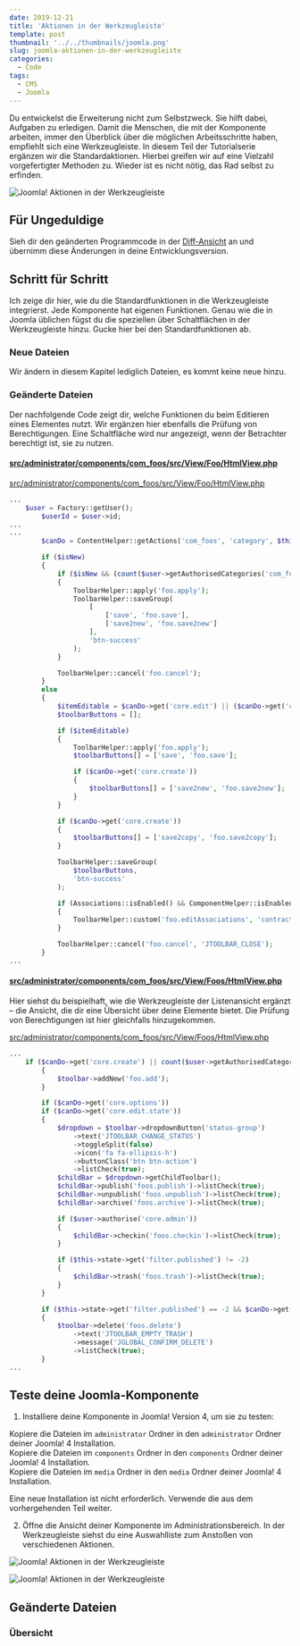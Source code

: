 ```yaml
---
date: 2019-12-21
title: 'Aktionen in der Werkzeugleiste'
template: post
thumbnail: '../../thumbnails/joomla.png'
slug: joomla-aktionen-in-der-werkzeugleiste
categories:
  - Code
tags:
  - CMS
  - Joomla
---
```


Du entwickelst die Erweiterung nicht zum Selbstzweck. Sie hilft dabei, Aufgaben zu erledigen. Damit die Menschen, die mit der Komponente arbeiten, immer den Überblick über die möglichen Arbeitsschritte haben, empfiehlt sich eine Werkzeugleiste. In diesem Teil der Tutorialserie ergänzen wir die Standardaktionen. Hierbei greifen wir auf eine Vielzahl vorgefertigter Methoden zu. Wieder ist es nicht nötig, das Rad selbst zu erfinden.

![Joomla! Aktionen in der Werkzeugleiste](/images/j4x21x1.png)

## Für Ungeduldige

Sieh dir den geänderten Programmcode in der [Diff-Ansicht](https://github.com/astridx/boilerplate/compare/t16...t17) an und übernimm diese Änderungen in deine Entwicklungsversion.


## Schritt für Schritt

Ich zeige dir hier, wie du die Standardfunktionen in die Werkzeugleiste integrierst. Jede Komponente hat eigenen Funktionen. Genau wie die in Joomla üblichen fügst du die speziellen über Schaltflächen in der Werkzeugleiste hinzu. Gucke hier bei den Standardfunktionen ab.

### Neue Dateien

Wir ändern in diesem Kapitel lediglich Dateien, es kommt keine neue hinzu.

### Geänderte Dateien

Der nachfolgende Code zeigt dir, welche Funktionen du beim Editieren eines Elementes nutzt. Wir ergänzen hier ebenfalls die Prüfung von Berechtigungen. Eine Schaltfläche wird nur angezeigt, wenn der Betrachter berechtigt ist, sie zu nutzen.

#### [src/administrator/components/com_foos/src/View/Foo/HtmlView.php](https://github.com/astridx/boilerplate/compare/t16...t17#diff-d25fe4d29c25ccf10e0ba6ecaf837294)

[src/administrator/components/com_foos/src/View/Foo/HtmlView.php](https://github.com/astridx/boilerplate/blob/991ca5fcfb55590fa6589d8c7a8b74fae2628d28/src/administrator/components/com_foos/src/View/Foo/HtmlView.php)

```php
...    
    $user = Factory::getUser();
		$userId = $user->id;
...
...
		$canDo = ContentHelper::getActions('com_foos', 'category', $this->item->catid);

		if ($isNew)
		{
			if ($isNew && (count($user->getAuthorisedCategories('com_foos', 'core.create')) > 0))
			{
				ToolbarHelper::apply('foo.apply');
				ToolbarHelper::saveGroup(
					[
						['save', 'foo.save'],
						['save2new', 'foo.save2new']
					],
					'btn-success'
				);
			}

			ToolbarHelper::cancel('foo.cancel');
		}
		else
		{
			$itemEditable = $canDo->get('core.edit') || ($canDo->get('core.edit.own') && $this->item->created_by == $userId);
			$toolbarButtons = [];

			if ($itemEditable)
			{
				ToolbarHelper::apply('foo.apply');
				$toolbarButtons[] = ['save', 'foo.save'];

				if ($canDo->get('core.create'))
				{
					$toolbarButtons[] = ['save2new', 'foo.save2new'];
				}
			}

			if ($canDo->get('core.create'))
			{
				$toolbarButtons[] = ['save2copy', 'foo.save2copy'];
			}

			ToolbarHelper::saveGroup(
				$toolbarButtons,
				'btn-success'
			);

			if (Associations::isEnabled() && ComponentHelper::isEnabled('com_associations'))
			{
				ToolbarHelper::custom('foo.editAssociations', 'contract', 'contract', 'JTOOLBAR_ASSOCIATIONS', false, false);
			}

			ToolbarHelper::cancel('foo.cancel', 'JTOOLBAR_CLOSE');
		}
...
```

#### [src/administrator/components/com_foos/src/View/Foos/HtmlView.php](https://github.com/astridx/boilerplate/compare/t16...t17#diff-8e3d37bbd99544f976bf8fd323eb5250)

Hier siehst du beispielhaft, wie die Werkzeugleiste der Listenansicht ergänzt – die Ansicht, die dir eine Übersicht über deine Elemente bietet. Die Prüfung von Berechtigungen ist hier gleichfalls hinzugekommen.

[src/administrator/components/com_foos/src/View/Foos/HtmlView.php](https://github.com/astridx/boilerplate/blob/991ca5fcfb55590fa6589d8c7a8b74fae2628d28/src/administrator/components/com_foos/src/View/Foos/HtmlView.php)

```php
...
  	if ($canDo->get('core.create') || count($user->getAuthorisedCategories('com_foos', 'core.create')) > 0)
		{
			$toolbar->addNew('foo.add');
		}

		if ($canDo->get('core.options'))
		if ($canDo->get('core.edit.state'))
		{
			$dropdown = $toolbar->dropdownButton('status-group')
				->text('JTOOLBAR_CHANGE_STATUS')
				->toggleSplit(false)
				->icon('fa fa-ellipsis-h')
				->buttonClass('btn btn-action')
				->listCheck(true);
			$childBar = $dropdown->getChildToolbar();
			$childBar->publish('foos.publish')->listCheck(true);
			$childBar->unpublish('foos.unpublish')->listCheck(true);
			$childBar->archive('foos.archive')->listCheck(true);

			if ($user->authorise('core.admin'))
			{
				$childBar->checkin('foos.checkin')->listCheck(true);
			}

			if ($this->state->get('filter.published') != -2)
			{
				$childBar->trash('foos.trash')->listCheck(true);
			}
		}

		if ($this->state->get('filter.published') == -2 && $canDo->get('core.delete'))
		{
			$toolbar->delete('foos.delete')
				->text('JTOOLBAR_EMPTY_TRASH')
				->message('JGLOBAL_CONFIRM_DELETE')
				->listCheck(true);
		}
...

```

## Teste deine Joomla-Komponente

1. Installiere deine Komponente in Joomla! Version 4, um sie zu testen:

Kopiere die Dateien im `administrator` Ordner in den `administrator` Ordner deiner Joomla! 4 Installation.  
Kopiere die Dateien im `components` Ordner in den `components` Ordner deiner Joomla! 4 Installation.  
Kopiere die Dateien im `media` Ordner in den `media` Ordner deiner Joomla! 4 Installation.

Eine neue Installation ist nicht erforderlich. Verwende die aus dem vorhergehenden Teil weiter.

2. Öffne die Ansicht deiner Komponente im Administrationsbereich. In der Werkzeugleiste siehst du eine Auswahlliste zum Anstoßen von verschiedenen Aktionen.

![Joomla! Aktionen in der Werkzeugleiste](/images/j4x21x1.png)

![Joomla! Aktionen in der Werkzeugleiste](/images/j4x21x.png)

## Geänderte Dateien

### Übersicht
